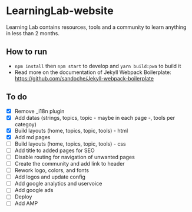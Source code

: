 # LearningLab-website
Learning Lab contains resources, tools and a community to learn anything in less than 2 months.

## How to run
* `npm install` then `npm start` to develop and `yarn build:pwa` to build it 
* Read more on the documentation of Jekyll Webpack Boilerplate: https://github.com/sandoche/Jekyll-webpack-boilerplate

## To do
- [x] Remove _i18n plugin
- [x] Add datas (strings, topics, topic - maybe in each page -, tools per categoy)
- [x] Build layouts (home, topics, topic, tools) - html
- [x] Add md pages
- [ ] Build layouts (home, topics, topic, tools) - css
- [ ] Add title to added pages for SEO
- [ ] Disable routing for navigation of unwanted pages
- [ ] Create the community and add link to header
- [ ] Rework logo, colors, and fonts
- [ ] Add logos and update config
- [ ] Add google analytics and uservoice
- [ ] Add google ads
- [ ] Deploy
- [ ] Add AMP
